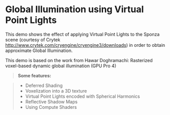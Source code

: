 # Global Illumination using Virtual Point Lights

This demo shows the effect of applying Virtual Point Lights to the Sponza scene (courtesy of Crytek http://www.crytek.com/cryengine/cryengine3/downloads) in order to obtain approximate Global Illumination.

This demo is based on the work from Hawar Doghramachi: Rasterized voxel-based dynamic global illumination (GPU Pro 4)

> **Some features:**

> - Deferred Shading
> - Voxelization into a 3D texture
> - Virtual Point Lights encoded with Spherical Harmonics
> - Reflective Shadow Maps
> - Using Compute Shaders

